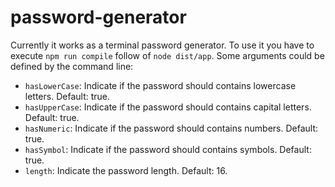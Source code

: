 # password-generator

Currently it works as a terminal password generator. To use it you have to execute `npm run compile` follow of `node dist/app`. Some arguments could be defined by the command line:
- `hasLowerCase`: Indicate if the password should contains lowercase letters. Default: true.
- `hasUpperCase`: Indicate if the password should contains capital letters. Default: true.
- `hasNumeric`: Indicate if the password should contains numbers. Default: true.
- `hasSymbol`: Indicate if the password should contains symbols. Default: true.
- `length`: Indicate the password length. Default: 16.
